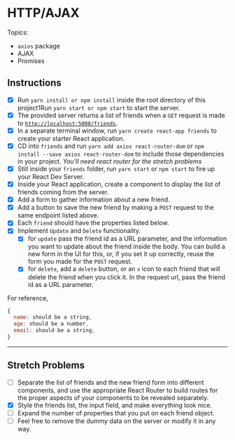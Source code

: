 # HTTP/AJAX

Topics:

* `axios` package
* AJAX
* Promises

## Instructions

* [x] Run `yarn install or npm install` inside the root directory of this project1Run `yarn start or npm start` to start the server.
* [x] The provided server returns a list of friends when a `GET` request is made to [`http://localhost:5000/friends`](http://localhost:5000/friends).
* [x] In a separate terminal window, run `yarn create react-app friends` to create your starter React application.
* [x] CD into `friends` and run `yarn add axios react-router-dom` or `npm install --save axios react-router-dom` to include those dependencies in your project. _You'll need react router for the stretch problems_
* [x] Still inside your `friends` folder, run `yarn start` or `npm start` to fire up your React Dev Server.
* [x] Inside your React application, create a component to display the list of friends coming from the server.
* [x] Add a form to gather information about a new friend.
* [x] Add a button to save the new friend by making a `POST` request to the same endpoint listed above.
* [x] Each `friend` should have the properties listed below.
* [x] Implement `Update` and `Delete` functionality.
    * [x] for `update` pass the friend id as a URL parameter, and the information you want to update about the friend inside the body. You can build a new form in the UI for this, or, if you set it up correctly, reuse the form you made for the `POST` request.
    * [x] for `delete`, add a `delete` button, or an `x` icon to each friend that will delete the friend when you click it. In the request url, pass the friend id as a URL parameter.

For reference, 
```js
{
  name: should be a string,
  age: should be a number,
  email: should be a string,
}
```

---

## Stretch Problems

* [ ] Separate the list of friends and the new friend form into different components, and use the appropriate React Router to build routes for the proper aspects of your components to be revealed separately.
* [x] Style the friends list, the input field, and make everything look nice.
* [ ] Expand the number of properties that you put on each friend object.
* [ ] Feel free to remove the dummy data on the server or modify it in any way.
